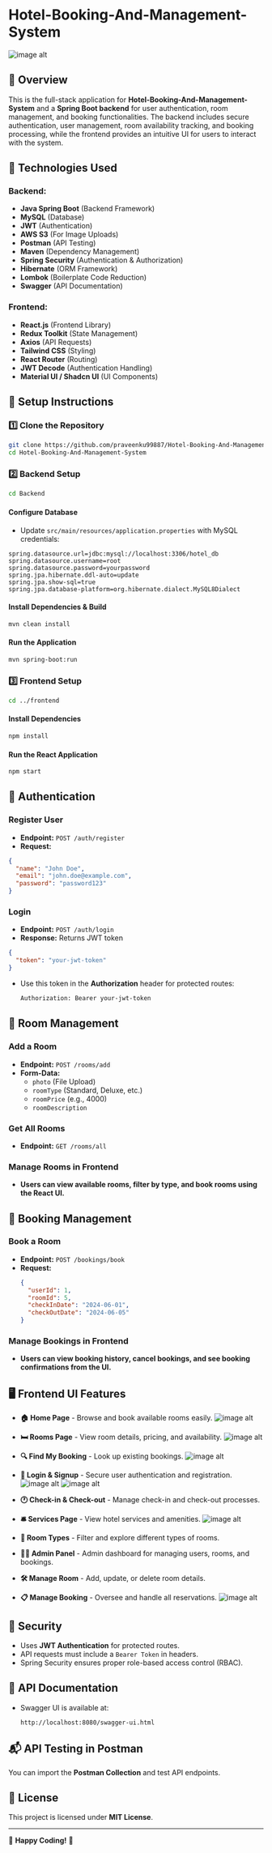 # Hotel-Booking-And-Management-System

![image alt](https://github.com/praveenku99887/Hotel-Booking-And-Management-System/blob/52db6612fa93aa8f2604024d1420910d5b6bbb62/homePage.png)

## 📌 Overview

This is the full-stack application for **Hotel-Booking-And-Management-System** and a **Spring Boot backend** for user authentication, room management, and booking functionalities. The backend includes secure authentication, user management, room availability tracking, and booking processing, while the frontend provides an intuitive UI for users to interact with the system.

## 🚀 Technologies Used

### **Backend:**
- **Java Spring Boot** (Backend Framework)
- **MySQL** (Database)
- **JWT** (Authentication)
- **AWS S3** (For Image Uploads)
- **Postman** (API Testing)
- **Maven** (Dependency Management)
- **Spring Security** (Authentication & Authorization)
- **Hibernate** (ORM Framework)
- **Lombok** (Boilerplate Code Reduction)
- **Swagger** (API Documentation)

### **Frontend:**
- **React.js** (Frontend Library)
- **Redux Toolkit** (State Management)
- **Axios** (API Requests)
- **Tailwind CSS** (Styling)
- **React Router** (Routing)
- **JWT Decode** (Authentication Handling)
- **Material UI / Shadcn UI** (UI Components)

## 🔧 Setup Instructions

### **1️⃣ Clone the Repository**

```sh
git clone https://github.com/praveenku99887/Hotel-Booking-And-Management-System.git
cd Hotel-Booking-And-Management-System
```

### **2️⃣ Backend Setup**

```sh
cd Backend
```

#### **Configure Database**
- Update `src/main/resources/application.properties` with MySQL credentials:

```properties
spring.datasource.url=jdbc:mysql://localhost:3306/hotel_db
spring.datasource.username=root
spring.datasource.password=yourpassword
spring.jpa.hibernate.ddl-auto=update
spring.jpa.show-sql=true
spring.jpa.database-platform=org.hibernate.dialect.MySQL8Dialect
```

#### **Install Dependencies & Build**
```sh
mvn clean install
```

#### **Run the Application**
```sh
mvn spring-boot:run
```

### **3️⃣ Frontend Setup**

```sh
cd ../frontend
```

#### **Install Dependencies**
```sh
npm install
```

#### **Run the React Application**
```sh
npm start
```

## 🔑 Authentication

### **Register User**

- **Endpoint:** `POST /auth/register`
- **Request:**

```json
{
  "name": "John Doe",
  "email": "john.doe@example.com",
  "password": "password123"
}
```

### **Login**

- **Endpoint:** `POST /auth/login`
- **Response:** Returns JWT token

```json
{
  "token": "your-jwt-token"
}
```

- Use this token in the **Authorization** header for protected routes:
  ```sh
  Authorization: Bearer your-jwt-token
  ```

## 🏨 Room Management

### **Add a Room**

- **Endpoint:** `POST /rooms/add`
- **Form-Data:**
  - `photo` (File Upload)
  - `roomType` (Standard, Deluxe, etc.)
  - `roomPrice` (e.g., 4000)
  - `roomDescription`

### **Get All Rooms**

- **Endpoint:** `GET /rooms/all`

### **Manage Rooms in Frontend**
- **Users can view available rooms, filter by type, and book rooms using the React UI.**

## 📅 Booking Management

### **Book a Room**

- **Endpoint:** `POST /bookings/book`
- **Request:**
  ```json
  {
    "userId": 1,
    "roomId": 5,
    "checkInDate": "2024-06-01",
    "checkOutDate": "2024-06-05"
  }
  ```

### **Manage Bookings in Frontend**
- **Users can view booking history, cancel bookings, and see booking confirmations from the UI.**

## 🖥️ Frontend UI Features

- **🏠 Home Page** - Browse and book available rooms easily.
  ![image alt](https://github.com/praveenku99887/Hotel-Booking-And-Management-System/blob/52db6612fa93aa8f2604024d1420910d5b6bbb62/homePage.png)
  
- **🛏️ Rooms Page** - View room details, pricing, and availability.
  ![image alt](https://github.com/praveenku99887/Hotel-Booking-And-Management-System/blob/278eb714f5d54d500ee5c2d9872c20a7dd77433f/allRoom.png)
  
- **🔍 Find My Booking** - Look up existing bookings.
  ![image alt](https://github.com/praveenku99887/Hotel-Booking-And-Management-System/blob/278eb714f5d54d500ee5c2d9872c20a7dd77433f/findBooking.png)
  
- **🔑 Login & Signup** - Secure user authentication and registration.
 ![image alt](https://github.com/praveenku99887/Hotel-Booking-And-Management-System/blob/278eb714f5d54d500ee5c2d9872c20a7dd77433f/login.png)
![image alt](https://github.com/praveenku99887/Hotel-Booking-And-Management-System/blob/278eb714f5d54d500ee5c2d9872c20a7dd77433f/registration.png)

- **🕐 Check-in & Check-out** - Manage check-in and check-out processes.
- **🛎️ Services Page** - View hotel services and amenities.
   ![image alt](https://github.com/praveenku99887/Hotel-Booking-And-Management-System/blob/278eb714f5d54d500ee5c2d9872c20a7dd77433f/services.png)
  
- **🏨 Room Types** - Filter and explore different types of rooms.
- **👨‍💼 Admin Panel** - Admin dashboard for managing users, rooms, and bookings.
- **🛠 Manage Room** - Add, update, or delete room details.
- **📋 Manage Booking** - Oversee and handle all reservations.
  ![image alt](https://github.com/praveenku99887/Hotel-Booking-And-Management-System/blob/278eb714f5d54d500ee5c2d9872c20a7dd77433f/adminPage.png)
  
## 🔐 Security

- Uses **JWT Authentication** for protected routes.
- API requests must include a `Bearer Token` in headers.
- Spring Security ensures proper role-based access control (RBAC).

## 📜 API Documentation

- Swagger UI is available at:
  ```sh
  http://localhost:8080/swagger-ui.html
  ```

## 📬 API Testing in Postman

You can import the **Postman Collection** and test API endpoints.

## 📜 License

This project is licensed under **MIT License**.

---

🎉 **Happy Coding!** 🚀

